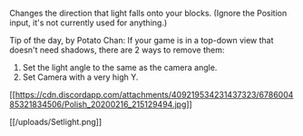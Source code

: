 Changes the direction that light falls onto your blocks. (Ignore the Position input, it's not currently used for anything.)

Tip of the day, by Potato Chan: If your game is in a top-down view that doesn't need shadows, there are 2 ways to remove them:
1. Set the light angle to the same as the camera angle.
2. Set Camera with a very high Y.

[[https://cdn.discordapp.com/attachments/409219534231437323/678600485321834506/Polish_20200216_215129494.jpg]]

[[/uploads/Setlight.png]]